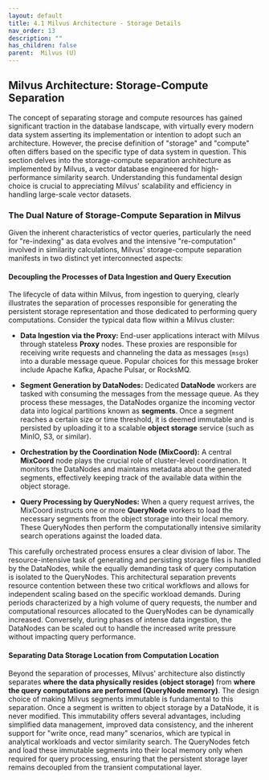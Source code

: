 ```yaml
---
layout: default
title: 4.1 Milvus Architecture - Storage Details
nav_order: 13
description: ""
has_children: false
parent:  Milvus (U)
---
```


## Milvus Architecture: Storage-Compute Separation

The concept of separating storage and compute resources has gained significant traction in the database landscape, with virtually every modern data system asserting its implementation or intention to adopt such an architecture. However, the precise definition of "storage" and "compute" often differs based on the specific type of data system in question. This section delves into the storage-compute separation architecture as implemented by Milvus, a vector database engineered for high-performance similarity search. Understanding this fundamental design choice is crucial to appreciating Milvus' scalability and efficiency in handling large-scale vector datasets.

### The Dual Nature of Storage-Compute Separation in Milvus

Given the inherent characteristics of vector queries, particularly the need for "re-indexing" as data evolves and the intensive "re-computation" involved in similarity calculations, Milvus' storage-compute separation manifests in two distinct yet interconnected aspects:

#### Decoupling the Processes of Data Ingestion and Query Execution

The lifecycle of data within Milvus, from ingestion to querying, clearly illustrates the separation of processes responsible for generating the persistent storage representation and those dedicated to performing query computations. Consider the typical data flow within a Milvus cluster:

* **Data Ingestion via the Proxy:** End-user applications interact with Milvus through stateless **Proxy** nodes. These proxies are responsible for receiving write requests and channeling the data as messages (`msgs`) into a durable message queue. Popular choices for this message broker include Apache Kafka, Apache Pulsar, or RocksMQ.

* **Segment Generation by DataNodes:** Dedicated **DataNode** workers are tasked with consuming the messages from the message queue. As they process these messages, the DataNodes organize the incoming vector data into logical partitions known as **segments**. Once a segment reaches a certain size or time threshold, it is deemed immutable and is persisted by uploading it to a scalable **object storage** service (such as MinIO, S3, or similar).

* **Orchestration by the Coordination Node (MixCoord):** A central **MixCoord** node plays the crucial role of cluster-level coordination. It monitors the DataNodes and maintains metadata about the generated segments, effectively keeping track of the available data within the object storage.

* **Query Processing by QueryNodes:** When a query request arrives, the MixCoord instructs one or more **QueryNode** workers to load the necessary segments from the object storage into their local memory. These QueryNodes then perform the computationally intensive similarity search operations against the loaded data.

This carefully orchestrated process ensures a clear division of labor. The resource-intensive task of generating and persisting storage files is handled by the DataNodes, while the equally demanding task of query computation is isolated to the QueryNodes. This architectural separation prevents resource contention between these two critical workflows and allows for independent scaling based on the specific workload demands. During periods characterized by a high volume of query requests, the number and computational resources allocated to the QueryNodes can be dynamically increased. Conversely, during phases of intense data ingestion, the DataNodes can be scaled out to handle the increased write pressure without impacting query performance.

#### Separating Data Storage Location from Computation Location

Beyond the separation of processes, Milvus' architecture also distinctly separates **where the data physically resides (object storage)** from **where the query computations are performed (QueryNode memory)**. The design choice of making Milvus segments immutable is fundamental to this separation. Once a segment is written to object storage by a DataNode, it is never modified. This immutability offers several advantages, including simplified data management, improved data consistency, and the inherent support for "write once, read many" scenarios, which are typical in analytical workloads and vector similarity search. The QueryNodes fetch and load these immutable segments into their local memory only when required for query processing, ensuring that the persistent storage layer remains decoupled from the transient computational layer.